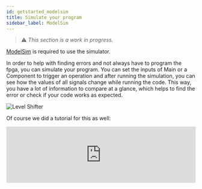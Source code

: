 ```yaml
---
id: getstarted_modelsim
title: Simulate your program
sidebar_label: ModelSim
---
```



> :warning: _This section is a work in progress._

[ModelSim](/docs/getstarted#addional-programs) is required to use the simulator.

In order to help with finding errors and not always have to program the fpga, you can simulate your program. 
You can set the inputs of Main or a Component to trigger an operation and after running the simulation, you can see how the values of all signals 
change while running the code. This way, you have a lot of information to compare at a glance, which helps to find the error or 
check if your code works as expected.

![Level Shifter](/img/getstarted/Modelsim.PNG)

Of course we did a tutorial for this as well:
<div class="fluidMedia"><iframe id="ytplayer" type="text/html" width="100%" src="https://www.youtube.com/embed/yXoYeQ19cWU?autoplay=0&origin=http://vhdplus.com" frameborder="0" allowfullscreen></iframe></div>